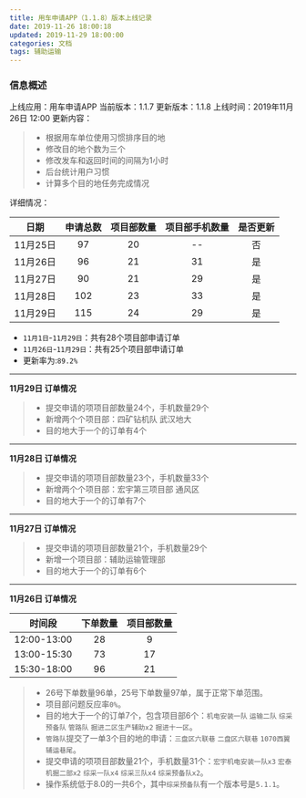 ```yaml
---
title: 用车申请APP（1.1.8）版本上线记录
date: 2019-11-26 18:00:18
updated: 2019-11-29 18:00:00
categories: 文档
tags: 辅助运输
---
```


### 信息概述

上线应用：用车申请APP
当前版本：1.1.7
更新版本：1.1.8
上线时间：2019年11月26日 12:00
更新内容：
> * 根据用车单位使用习惯排序目的地
> * 修改目的地个数为三个
> * 修改发车和返回时间的间隔为1小时
> * 后台统计用户习惯
> * 计算多个目的地任务完成情况

详细情况：

| 日期 | 申请总数 | 项目部数量 | 项目部手机数量 | 是否更新 |
| :---: | :---: | :---: | :---: | :---: |
| 11月25日 | 97 | 20 | -- | 否 |
| 11月26日 | 96 | 21 | 31 | 是 |
| 11月27日 | 90 | 21 | 29 | 是 |
| 11月28日 | 102 | 23 | 33 | 是 |
| 11月29日 | 115 | 24 | 29 | 是 |

* `11月1日`-`11月29日`：共有28个项目部申请订单
* `11月26日`-`11月29日`：共有25个项目部申请订单
* 更新率为:`89.2%`

---

**11月29日 订单情况**

> * 提交申请的项项目部数量24个，手机数量29个
> * 新增两个个项目部：四矿钻机队 武汉地大
> * 目的地大于一个的订单有4个

---

**11月28日 订单情况**

> * 提交申请的项项目部数量23个，手机数量33个
> * 新增两个个项目部：宏宇第三项目部 通风区
> * 目的地大于一个的订单有7个

---

**11月27日 订单情况**

> * 提交申请的项项目部数量21个，手机数量29个
> * 新增一个项目部：辅助运输管理部
> * 目的地大于一个的订单有6个

---

**11月26日 订单情况**

| 时间段 | 下单数量 | 项目部数量 |
| :---: | :---: | :---: |
| 12:00-13:00 | 28 | 9 |
| 13:00-15:30 | 73 | 17 |
| 15:30-18:00 | 96 | 21 |

> * 26号下单数量96单，25号下单数量97单，属于正常下单范围。
> * 项目部问题反应率`0%`。
> * 目的地大于一个的订单7个，包含项目部6个：`机电安装一队` `运输二队` `综采预备队` `管路队` `掘进二区生产辅助x2` `掘进十一区`。
> * `管路队`提交了一单3个目的地的申请：`三盘区六联巷` `二盘区六联巷` `1070西翼辅运巷尾`。
> * 提交申请的项项目部数量21个，手机数量31个：`宏宇机电安装一队x3` `宏泰机掘二部x2` `综采一队x4` `综采三队x4` `综采预备队x2`。
> * 操作系统低于8.0的一共6个，其中`综采预备队`有一个版本号是`5.1.1`。
